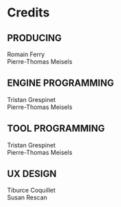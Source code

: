 # Credits

## PRODUCING

Romain Ferry  
Pierre-Thomas Meisels

## ENGINE PROGRAMMING

Tristan Grespinet  
Pierre-Thomas Meisels

## TOOL PROGRAMMING

Tristan Grespinet  
Pierre-Thomas Meisels

## UX DESIGN

Tiburce Coquillet  
Susan Rescan
